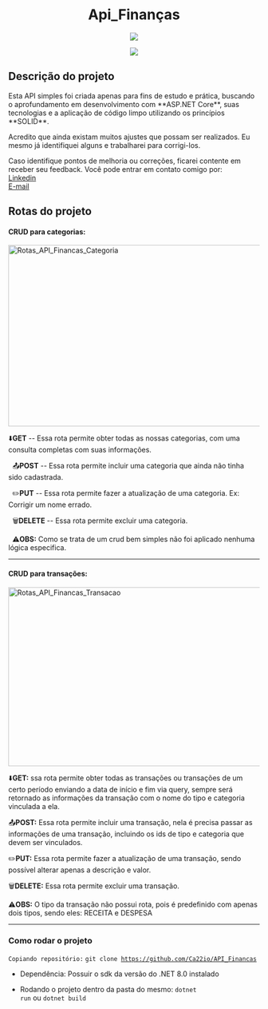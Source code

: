<h1 align="center"><b>Api_Finanças</b></h1>

<p align="center">
<img loading="lazy" src="http://img.shields.io/static/v1?label=STATUS&message=EM%20DESENVOLVIMENTO&color=GREEN&style=for-the-badge"/>
</p>
<p align="center">
  <img src="https://img.shields.io/static/v1?label=ASP.NET Core&message=framework&color=blue&style=for-the-badge&logo=REACT"/>
</p>

<h2>Descrição do projeto</h2>
  Esta API simples foi criada apenas para fins de estudo e prática, buscando o aprofundamento em desenvolvimento com **ASP.NET Core**, suas tecnologias e a aplicação de código limpo utilizando os princípios **SOLID**.

Acredito que ainda existam muitos ajustes que possam ser realizados. Eu mesmo já identifiquei alguns e trabalharei para corrigi-los.

Caso identifique pontos de melhoria ou correções, ficarei contente em receber seu feedback. Você pode entrar em contato comigo por:<br>
  <a href="https://www.linkedin.com/in/cassio-bindaco" target="_blank" rel="noopener noreferrer">Linkedin</a> <br>
  <a href="mailto:bindaco77@gmail.com?subject=FeedBack%20de%20OAPI_Finanças" target="_blank" rel="noopener noreferrer">E-mail</a>

<h2>Rotas do projeto</h2>

<h4>CRUD para categorias:</h4>

<img width="1838" height="363" alt="Rotas_API_Financas_Categoria" src="https://github.com/user-attachments/assets/e6b2f303-8695-45e4-9078-8291068e423a" />

  ⬇️**GET** -- Essa rota permite obter todas as nossas categorias, com uma consulta completas com suas informações.

  📤**POST** -- Essa rota permite incluir uma categoria que ainda não tinha sido cadastrada.

  ✏️**PUT** -- Essa rota permite fazer a atualização de uma categoria. Ex: Corrigir um nome errado.

  🗑️**DELETE** -- Essa rota permite excluir uma categoria.

  ⚠️**OBS:** Como se trata de um crud bem simples não foi aplicado nenhuma lógica especifica.
  
<hr>

<h4>CRUD para transações:</h4>
<img width="1838" height="358" alt="Rotas_API_Financas_Transacao" src="https://github.com/user-attachments/assets/fb55e610-83ec-4788-8cc2-f3e80e34d8d5" />

⬇️**GET:** ssa rota permite obter todas as transações ou transações de um certo período enviando a data de início e fim via query, sempre será retornado as informações
da transação com o nome do tipo e categoria vinculada a ela.

📤**POST:** Essa rota permite incluir uma transação, nela é precisa passar as informações de uma transação, incluindo os ids de tipo e categoria que devem ser vinculados.

✏️**PUT:** Essa rota permite fazer a atualização de uma transação, sendo possível alterar apenas a descrição e valor.

🗑️**DELETE:** Essa rota permite excluir uma transação.

⚠️**OBS:** O tipo da transação não possui rota, pois é predefinido com apenas dois tipos, sendo eles: RECEITA e DESPESA

<hr>

<h3>Como rodar o projeto</h3>

`Copiando repositório:`
  <code>git clone https://github.com/Ca22io/API_Financas</code>
  
- Dependência:
  Possuir o sdk da versão do .NET 8.0 instalado
  
- Rodando o projeto dentro da pasta do mesmo:
  <code>dotnet run</code> ou <code>dotnet build</code>
